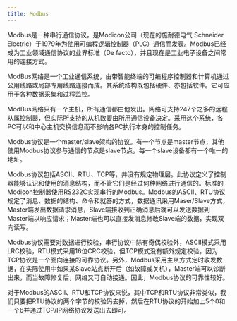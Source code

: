 ```yaml
---
title: Modbus
---
```


Modbus是一种串行通信协议，是Modicon公司（现在的施耐德电气 Schneider Electric）于1979年为使用可编程逻辑控制器（PLC）通信而发表。Modbus已经成为工业领域通信协议的业界标准（De facto），并且现在是工业电子设备之间常用的连接方式。

ModBus网络是一个工业通信系统，由带智能终端的可编程序控制器和计算机通过公用线路或局部专用线路连接而成。其系统结构既包括硬件、亦包括软件。它可应用于各种数据采集和过程监控。

ModBus网络只有一个主机，所有通信都由他发出。网络可支持247个之多的远程从属控制器，但实际所支持的从机数要由所用通信设备决定。采用这个系统，各PC可以和中心主机交换信息而不影响各PC执行本身的控制任务。

Modbus协议是一个master/slave架构的协议。有一个节点是master节点，其他使用Modbus协议参与通信的节点是slave节点。每一个slave设备都有一个唯一的地址。

Modbus协议包括ASCII、RTU、TCP等，并没有规定物理层。此协议定义了控制器能够认识和使用的消息结构，而不管它们是经过何种网络进行通信的。标准的Modicon控制器使用RS232C实现串行的Modbus。Modbus的ASCII、RTU协议规定了消息、数据的结构、命令和就答的方式，数据通讯采用Maser/Slave方式，Master端发出数据请求消息，Slave端接收到正确消息后就可以发送数据到Master端以响应请求；Master端也可以直接发消息修改Slave端的数据，实现双向读写。

Modbus协议需要对数据进行校验，串行协议中除有奇偶校验外，ASCII模式采用LRC校验，RTU模式采用16位CRC校验，但TCP模式没有额外规定校验，因为TCP协议是一个面向连接的可靠协议。另外，Modbus采用主从方式定时收发数据，在实际使用中如果某Slave站点断开后（如故障或关机），Master端可以诊断出来，而当故障修复后，网络又可自动接通。因此，Modbus协议的可靠性较好。

对于Modbus的ASCII、RTU和TCP协议来说，其中TCP和RTU协议非常类似，我们只要把RTU协议的两个字节的校验码去掉，然后在RTU协议的开始加上5个0和一个6并通过TCP/IP网络协议发送出去即可。
